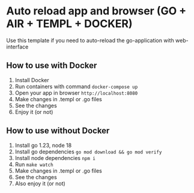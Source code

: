 # Auto reload app and browser (GO + AIR + TEMPL + DOCKER)
Use this template if you need to auto-reload the go-application with web-interface

## How to use with Docker
1. Install Docker
2. Run containers with command ```docker-compose up```
3. Open your app in browser ```http://localhost:8080```
4. Make changes in .templ or .go files
5. See the changes
6. Enjoy it (or not)

## How to use without Docker
1. Install go 1.23, node 18
2. Install go dependencies ```go mod download && go mod verify```
3. Install node dependencies ```npm i``` 
4. Run ```make watch```
5. Make changes in .templ or .go files
6. See the changes
7. Also enjoy it (or not)


